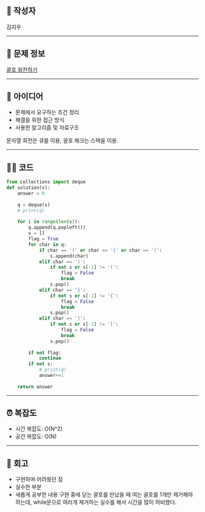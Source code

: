 ## 👤 작성자

김지우

---

## 🧩 문제 정보
<!-- [문제 제목](문제 링크) 형식으로 작성하세요 -->
[괄호 회전하기](https://school.programmers.co.kr/tryouts/198621/challenges)

---

## 💭 아이디어
- 문제에서 요구하는 조건 정리
- 해결을 위한 접근 방식
- 사용한 알고리즘 및 자료구조

문자열 회전은 큐를 이용, 괄호 체크는 스택을 이용.


---

## 🧑‍💻 코드
<!-- 작성한 코드를 백틱으로 감싸 넣어주세요 --> 
```python
from collections import deque
def solution(s):
    answer = 0
    
    q = deque(s)
    # print(q)
    
    for i in range(len(s)):
        q.append(q.popleft())
        s = []
        flag = True
        for char in q:
            if char == '(' or char == '{' or char == '[':
                s.append(char)
            elif char == ')':
                if not s or s[-1] != '(':
                    flag = False
                    break
                s.pop()
            elif char == '}':
                if not s or s[-1] != '{':
                    flag = False
                    break
                s.pop()
            elif char == ']':
                if not s or s[-1] != '[':
                    flag = False
                    break
                s.pop()
        
        if not flag:
            continue
        if not s:
            # print(q)
            answer+=1
                
    return answer
```

---

## ⏰ 복잡도
- 시간 복잡도: O(N^2)
- 공간 복잡도: O(N)

---

## 📝 회고
- 구현하며 어려웠던 점
- 실수한 부분
- 새롭게 공부한 내용
구현 중에 닫는 괄호를 만났을 때 여는 괄호를 1개만 제거해야 하는데, while문으로 여러개 제거하는 실수를 해서 시간을 많이 허비했다.

